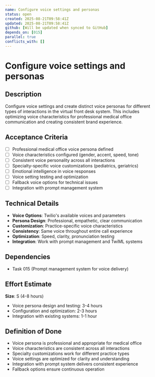 ```yaml
---
name: Configure voice settings and personas
status: open
created: 2025-08-21T09:58:41Z
updated: 2025-08-21T09:58:41Z
github: [Will be updated when synced to GitHub]
depends_on: [015]
parallel: true
conflicts_with: []
---
```


# Configure voice settings and personas

## Description
Configure voice settings and create distinct voice personas for different types of interactions in the virtual front desk system. This includes optimizing voice characteristics for professional medical office communication and creating consistent brand experience.

## Acceptance Criteria
- [ ] Professional medical office voice persona defined
- [ ] Voice characteristics configured (gender, accent, speed, tone)
- [ ] Consistent voice personality across all interactions
- [ ] Specialty-specific voice customizations (pediatrics, geriatrics)
- [ ] Emotional intelligence in voice responses
- [ ] Voice setting testing and optimization
- [ ] Fallback voice options for technical issues
- [ ] Integration with prompt management system

## Technical Details
- **Voice Options**: Twilio's available voices and parameters
- **Persona Design**: Professional, empathetic, clear communication
- **Customization**: Practice-specific voice characteristics
- **Consistency**: Same voice throughout entire call experience
- **Optimization**: Speed, clarity, pronunciation testing
- **Integration**: Work with prompt management and TwiML systems

## Dependencies
- Task 015 (Prompt management system for voice delivery)

## Effort Estimate
**Size**: S (4-8 hours)
- Voice persona design and testing: 3-4 hours
- Configuration and optimization: 2-3 hours
- Integration with existing systems: 1-1 hour

## Definition of Done
- Voice persona is professional and appropriate for medical office
- Voice characteristics are consistent across all interactions
- Specialty customizations work for different practice types
- Voice settings are optimized for clarity and understanding
- Integration with prompt system delivers consistent experience
- Fallback options ensure continuous operation